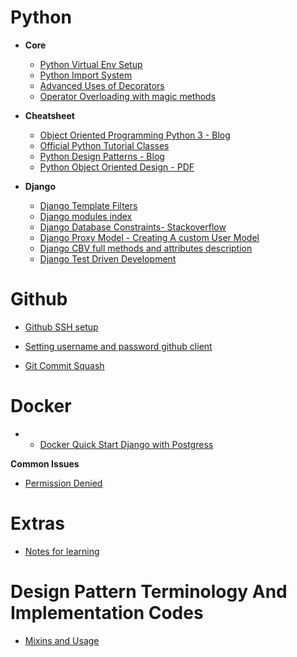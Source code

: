 # Python 

- **Core**
   - [Python Virtual Env Setup](https://packaging.python.org/guides/installing-using-pip-and-virtual-environments/#installing-virtualenv)
   - [Python Import System](https://docs.python.org/3.5/reference/import.html#the-import-system)
   - [Advanced Uses of Decorators](http://archive.oreilly.com/oreillyschool/courses/Python4/Python4-07.html)
   - [Operator Overloading with magic methods](https://www.python-course.eu/python3_magic_methods.php)
 
 - **Cheatsheet**
   - [Object Oriented Programming Python 3 - Blog](https://realpython.com/python3-object-oriented-programming/)
   - [Official Python Tutorial Classes](https://docs.python.org/3/tutorial/classes.html)
   - [Python Design Patterns - Blog](https://www.toptal.com/python/python-design-patterns)
   - [Python Object Oriented Design - PDF](https://python.g-node.org/python-summerschool-2013/_media/wiki/oop/oo_design_2013.pdf)
 

- **Django**
  - [Django Template Filters](https://docs.djangoproject.com/en/3.0/ref/templates/builtins/)
  - [Django modules index](https://docs.djangoproject.com/en/2.2/py-modindex/)
  - [Django Database Constraints- Stackoverflow](https://stackoverflow.com/a/49981364/10901575)
  - [Django Proxy Model - Creating A custom User Model ](https://simpleisbetterthancomplex.com/tutorial/2016/07/22/how-to-extend-django-user-model.html)
  - [Django CBV full methods and attributes description](http://ccbv.co.uk/)
  - [Django Test Driven Development](https://test-driven-django-development.readthedocs.io/en/latest/01-getting-started.html)


# Github
  - [Github SSH setup](https://help.github.com/en/github/authenticating-to-github/generating-a-new-ssh-key-and-adding-it-to-the-ssh-agent)

  - [Setting username and password github client](https://help.github.com/en/github/using-git/setting-your-username-in-git)
  
  - [Git Commit Squash](https://github.com/wprig/wprig/wiki/How-to-squash-commits)

# Docker
- - [Docker Quick Start Django with Postgress](https://docs.docker.com/compose/django/)

**Common Issues**
- [Permission Denied](https://stackoverflow.com/questions/48957195/how-to-fix-docker-got-permission-denied-issue)

# Extras
- [Notes for learning](https://www.geeksforgeeks.org/)

# Design Pattern Terminology And Implementation Codes
- [Mixins and Usage](https://stackoverflow.com/questions/533631/what-is-a-mixin-and-why-are-they-useful)
